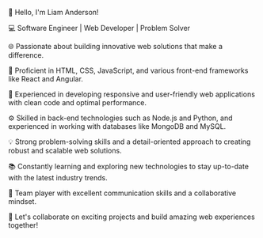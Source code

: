 👋 Hello, I'm Liam Anderson!

💻 Software Engineer | Web Developer | Problem Solver

🌐 Passionate about building innovative web solutions that make a difference.

🚀 Proficient in HTML, CSS, JavaScript, and various front-end frameworks like React and Angular.

🔧 Experienced in developing responsive and user-friendly web applications with clean code and optimal performance.

⚙️ Skilled in back-end technologies such as Node.js and Python, and experienced in working with databases like MongoDB and MySQL.

💡 Strong problem-solving skills and a detail-oriented approach to creating robust and scalable web solutions.

📚 Constantly learning and exploring new technologies to stay up-to-date with the latest industry trends.

🤝 Team player with excellent communication skills and a collaborative mindset.

🌟 Let's collaborate on exciting projects and build amazing web experiences together!
